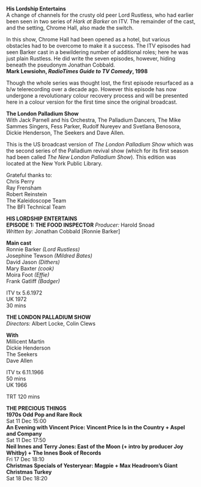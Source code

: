 
**His Lordship Entertains**<br>
A change of channels for the crusty old peer Lord Rustless, who had earlier been seen in two series of _Hark at Barker_ on ITV. The remainder of the cast, and the setting, Chrome Hall, also made the switch.

In this show, Chrome Hall had been opened as a hotel, but various obstacles had to be overcome to make it a success. The ITV episodes had seen Barker cast in a bewildering number of additional roles; here he was just plain Rustless. He did write the seven episodes, however, hiding beneath the pseudonym Jonathan Cobbald.<br>
**Mark Lewsiohn, _RadioTimes Guide to TV Comedy_, 1998**

Though the whole series was thought lost, the first episode resurfaced as a b/w telerecording over a decade ago. However this episode has now undergone a revolutionary colour recovery process and will be presented here in a colour version for the first time since the original broadcast.

**The London Palladium Show**  
With Jack Parnell and his Orchestra, The Palladium Dancers, The Mike Sammes Singers, Fess Parker, Rudolf Nureyev and Svetlana Benosora, Dickie Henderson, The Seekers and Dave Allen.

This is the US broadcast version of _The London Palladium Show_ which was the second series of the Palladium revival show (which for its first season had been called _The New London Palladium Show_). This edition was located at the New York Public Library.<br>

Grateful thanks to:  
Chris Perry  
Ray Frensham  
Robert Reinstein  
The Kaleidoscope Team  
The BFI Technical Team<br>


**HIS LORDSHIP ENTERTAINS**<br>
**EPISODE 1: THE FOOD INSPECTOR**
_Producer:_ Harold Snoad<br>
_Written by:_ Jonathan Cobbald [Ronnie Barker]<br>

**Main cast**<br>
Ronnie Barker _(Lord Rustless)_<br>
Josephine Tewson _(Mildred Bates)_<br>
David Jason _(Dithers)_<br>
Mary Baxter _(cook)_<br>
Moira Foot _(Effie)_<br>
Frank Gatliff _(Badger)_  <br>

ITV tx 5.6.1972<br>
UK 1972<br>
30 mins<br>

**THE LONDON PALLADIUM SHOW**<br>
_Directors:_ Albert Locke, Colin Clews<br>

**With**<br>
Millicent Martin<br>
Dickie Henderson<br>
The Seekers<br>
Dave Allen<br>

ITV tx 6.11.1966<br>
50 mins<br>
UK 1966<br>

TRT 120 mins<br>


**THE PRECIOUS THINGS**<br>
**1970s Odd Pop and Rare Rock**<br>
Sat 11 Dec 15:00<br>
**An Evening with Vincent Price: Vincent Price Is in the Country + Aspel and Company**<br>
Sat 11 Dec 17:50<br>
**Neil Innes and Terry Jones: East of the Moon (+ intro by producer Joy Whitby) + The Innes Book of Records**<br>
Fri 17 Dec 18:10<br>
**Christmas Specials of Yesteryear: Magpie + Max Headroom’s Giant Christmas Turkey**<br>
Sat 18 Dec 18:20<br>
<!--stackedit_data:
eyJoaXN0b3J5IjpbLTIwODM4OTA3MDcsNDc4MTg3MTAyLC0yMD
g4NzQ2NjEyXX0=
-->